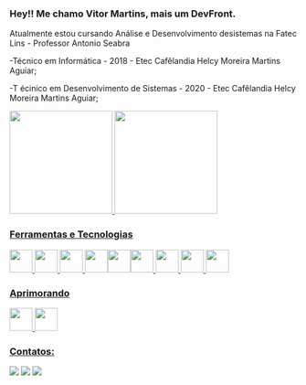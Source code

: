 ### Hey!! Me chamo Vitor Martins, mais um DevFront.

<!--
**VitorMartins28/VitorMartins28** is a ✨ _special_ ✨ repository because its `README.md` (this file) appears on your GitHub profile.

Here are some ideas to get you started:

- 🔭 I’m currently working on ...
- 🌱 I’m currently learning ...
- 👯 I’m looking to collaborate on ...
- 🤔 I’m looking for help with ...
- 💬 Ask me about ...
- 📫 How to reach me: ...
- 😄 Pronouns: ...
- ⚡ Fun fact: ...
-->
<p>Atualmente estou cursando Análise e Desenvolvimento desistemas na Fatec Lins - Professor Antonio Seabra</p>
 <p>-Técnico em Informática - 2018 - Etec Cafêlandia Helcy Moreira Martins Aguiar;</p>
<p> -T écinico em Desenvolvimento de Sistemas - 2020 - Etec Cafêlandia Helcy Moreira Martins Aguiar;</p>

<div>
<div>
<a href="https://github.com/VitorMartins28">
<img height="180em" src="https://github-readme-stats.vercel.app/api/top-langs/?username=VitorMartins28&layout=compact&langs_count=7&theme=dracula"/>
<img height="180em" src="https://github-readme-stats.vercel.app/api?username=VItorMartins28&show_icons=true&theme=dracula&include_all_commits=true&count_private=true"/>
</div>
</div>
 
### Ferramentas e Tecnologias

<img src="https://cdn.jsdelivr.net/gh/devicons/devicon/icons/html5/html5-original.svg" width="40" height="40"/> <img src="https://cdn.jsdelivr.net/gh/devicons/devicon/icons/css3/css3-original-wordmark.svg"  width="40" height="40" /> <img src="https://cdn.jsdelivr.net/gh/devicons/devicon/icons/javascript/javascript-original.svg" width="40" height="40" /> <img src="https://cdn.jsdelivr.net/gh/devicons/devicon/icons/php/php-original.svg" width="40" height="40" /><img src="https://cdn.jsdelivr.net/gh/devicons/devicon/icons/mysql/mysql-original.svg" width="40" height="40" /><img src="https://cdn.jsdelivr.net/gh/devicons/devicon/icons/wordpress/wordpress-original.svg" width="40" height="40" /> <img src="https://cdn.jsdelivr.net/gh/devicons/devicon/icons/vscode/vscode-original.svg" width="40" height="40"/> <img src="https://cdn.jsdelivr.net/gh/devicons/devicon/icons/photoshop/photoshop-plain.svg" width="40" height="40"/> <img src="https://cdn.jsdelivr.net/gh/devicons/devicon/icons/figma/figma-original.svg" width="40" height="40" />




### Aprimorando

<img src="https://cdn.jsdelivr.net/gh/devicons/devicon/icons/c/c-original.svg" width="40" height="40"/> <img src="https://cdn.jsdelivr.net/gh/devicons/devicon/icons/java/java-original.svg" width="40" height="40" />

### Contatos:

<div>
<a href="https://www.instagram.com/vitor_martins28/" target="_blank"><img src="https://img.shields.io/badge/-Instagram-%23E4405F?style=for-the-badge&logo=instagram&logoColor=white" target="_blank"></a>
<a href = "mailto:vitormartins281999@gmail.com "><img src="https://img.shields.io/badge/Gmail-D14836?style=for-the-badge&logo=gmail&logoColor=white" target="_blank"></a>
<a href="https://www.linkedin.com/in/v%C3%ADtor-martins-21108618b/" target="_blank"><img src="https://img.shields.io/badge/-LinkedIn-%230077B5?style=for-the-badge&logo=linkedin&logoColor=white" target="_blank"></a>   
</div>
